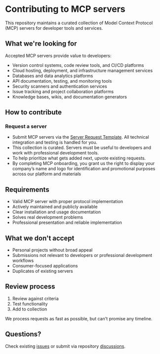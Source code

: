 # Contributing to MCP servers

This repository maintains a curated collection of Model Context Protocol (MCP) servers for developer tools and services.

## What we're looking for

Accepted MCP servers provide value to developers:

- Version control systems, code review tools, and CI/CD platforms
- Cloud hosting, deployment, and infrastructure management services
- Databases and data analytics platforms
- API documentation, testing, and monitoring tools
- Security scanners and authentication services
- Issue tracking and project collaboration platforms
- Knowledge bases, wikis, and documentation generators

## How to contribute

### Request a server

- Submit MCP servers via the [Server Request Template](https://github.com/cursor/mcp-servers/issues/new?template=server-request.yml). All technical integration and testing is handled for you.
- This collection is curated. Servers must be useful to developers and work with professional development tools.
- To help prioritize what gets added next, upvote existing requests.
- By completing MCP onboarding, you grant us the right to display your company’s name and logo for identification and promotional purposes across our platform and materials

## Requirements

- Valid MCP server with proper protocol implementation
- Actively maintained and publicly available
- Clear installation and usage documentation
- Solves real development problems
- Professional presentation and reliable implementation

## What we don't accept

- Personal projects without broad appeal
- Submissions not relevant to developers or professional development workflows
- Consumer-focused applications
- Duplicates of existing servers

## Review process

1. Review against criteria
2. Test functionality
3. Add to collection

We process requests as fast as possible, but can't promise any timeline.

## Questions?

Check existing [issues](https://github.com/cursor/mcp-servers/issues) or submit via repository [discussions](https://github.com/cursor/mcp-servers/discussions).
